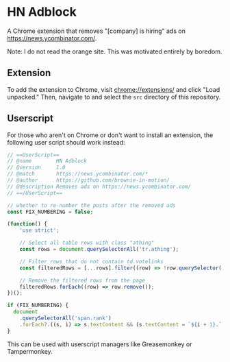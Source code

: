 # HN Adblock

A Chrome extension that removes "[company] is hiring" ads on
https://news.ycombinator.com/.

Note: I do not read the orange site. This was motivated entirely by boredom.

## Extension

To add the extension to Chrome, visit
[chrome://extensions/](chrome://extensions/) and click "Load unpacked." Then,
navigate to and select the `src` directory of this repository.

## Userscript

For those who aren't on Chrome or don't want to install an extension, the
following user script should work instead:

```javascript
// ==UserScript==
// @name        HN Adblock
// @version     1.0
// @match       https://news.ycombinator.com/*
// @author      https://github.com/brownie-in-motion/
// @description Removes ads on https://news.ycombinator.com/
// ==/UserScript==

// whether to re-number the posts after the removed ads
const FIX_NUMBERING = false;

(function() {
    'use strict';

    // Select all table rows with class "athing"
    const rows = document.querySelectorAll('tr.athing');

    // Filter rows that do not contain td.votelinks
    const filteredRows = [...rows].filter((row) => !row.querySelector('td.votelinks'));

    // Remove the filtered rows from the page
    filteredRows.forEach((row) => row.remove());
})();

if (FIX_NUMBERING) {
  document
    .querySelectorAll('span.rank')
    .forEach?.((s, i) => s.textContent && (s.textContent = `${i + 1}.`));
}
```

This can be used with userscript managers like Greasemonkey or Tampermonkey.
